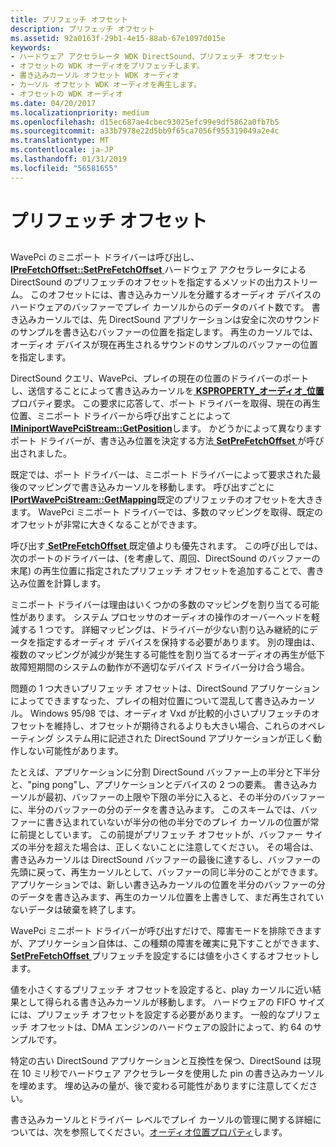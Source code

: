 ```yaml
---
title: プリフェッチ オフセット
description: プリフェッチ オフセット
ms.assetid: 92a0163f-29b1-4e15-88ab-67e1097d015e
keywords:
- ハードウェア アクセラレータ WDK DirectSound、プリフェッチ オフセット
- オフセットの WDK オーディオをプリフェッチします。
- 書き込みカーソル オフセット WDK オーディオ
- カーソル オフセット WDK オーディオを再生します。
- オフセットの WDK オーディオ
ms.date: 04/20/2017
ms.localizationpriority: medium
ms.openlocfilehash: d15ec687ae4cbec93025efc99e9df5862a0fb7b5
ms.sourcegitcommit: a33b7978e22d5bb9f65ca7056f955319049a2e4c
ms.translationtype: MT
ms.contentlocale: ja-JP
ms.lasthandoff: 01/31/2019
ms.locfileid: "56581655"
---
```

# <a name="prefetch-offsets"></a>プリフェッチ オフセット


## <span id="prefetch_offsets"></span><span id="PREFETCH_OFFSETS"></span>


WavePci のミニポート ドライバーは呼び出し、 [ **IPreFetchOffset::SetPreFetchOffset** ](https://msdn.microsoft.com/library/windows/hardware/ff536952)ハードウェア アクセラレータによる DirectSound のプリフェッチのオフセットを指定するメソッドの出力ストリーム。 このオフセットには、書き込みカーソルを分離するオーディオ デバイスのハードウェアのバッファーでプレイ カーソルからのデータのバイト数です。 書き込みカーソルでは、先 DirectSound アプリケーションは安全に次のサウンドのサンプルを書き込むバッファーの位置を指定します。 再生のカーソルでは、オーディオ デバイスが現在再生されるサウンドのサンプルのバッファーの位置を指定します。

DirectSound クエリ、WavePci、プレイの現在の位置のドライバーのポートし、送信することによって書き込みカーソルを[ **KSPROPERTY\_オーディオ\_位置**](https://msdn.microsoft.com/library/windows/hardware/ff537297)プロパティ要求。 この要求に応答して、ポート ドライバーを取得、現在の再生位置、ミニポート ドライバーから呼び出すことによって[ **IMiniportWavePciStream::GetPosition**](https://msdn.microsoft.com/library/windows/hardware/ff536727)します。 かどうかによって異なりますポート ドライバーが、書き込み位置を決定する方法[ **SetPreFetchOffset** ](https://msdn.microsoft.com/library/windows/hardware/ff536952)が呼び出されました。

既定では、ポート ドライバーは、ミニポート ドライバーによって要求された最後のマッピングで書き込みカーソルを移動します。 呼び出すごとに[ **IPortWavePciStream::GetMapping**](https://msdn.microsoft.com/library/windows/hardware/ff536909)既定のプリフェッチのオフセットを大ききます。 WavePci ミニポート ドライバーでは、多数のマッピングを取得、既定のオフセットが非常に大きくなることができます。

呼び出す[ **SetPreFetchOffset** ](https://msdn.microsoft.com/library/windows/hardware/ff536952)既定値よりも優先されます。 この呼び出しでは、次のポートのドライバーは、(を考慮して、周回、DirectSound のバッファーの末尾) の再生位置に指定されたプリフェッチ オフセットを追加することで、書き込み位置を計算します。

ミニポート ドライバーは理由はいくつかの多数のマッピングを割り当てる可能性があります。 システム プロセッサのオーディオの操作のオーバーヘッドを軽減する 1 つです。 詳細マッピングは、ドライバーが少ない割り込み継続的にデータを指定するオーディオ デバイスを保持する必要があります。 別の理由は、複数のマッピングが減少が発生する可能性を割り当てるオーディオの再生が低下故障短期間のシステムの動作が不適切なデバイス ドライバー分け合う場合。

問題の 1 つ大きいプリフェッチ オフセットは、DirectSound アプリケーションによってできますなった、プレイの相対位置について混乱して書き込みカーソル。 Windows 95/98 では、オーディオ Vxd が比較的小さいプリフェッチのオフセットを維持し、オフセットが期待されるよりも大きい場合、これらのオペレーティング システム用に記述された DirectSound アプリケーションが正しく動作しない可能性があります。

たとえば、アプリケーションに分割 DirectSound バッファー上の半分と下半分と、"ping pong"し、アプリケーションとデバイスの 2 つの要素。 書き込みカーソルが最初、バッファーの上限や下限の半分に入ると、その半分のバッファーに、半分のバッファーの分のデータを書き込みます。 このスキームでは、バッファーに書き込まれていないが半分の他の半分でのプレイ カーソルの位置が常に前提としています。 この前提がプリフェッチ オフセットが、バッファー サイズの半分を超えた場合は、正しくないことに注意してください。 その場合は、書き込みカーソルは DirectSound バッファーの最後に達するし、バッファーの先頭に戻って、再生カーソルとして、バッファーの同じ半分のことができます。 アプリケーションでは、新しい書き込みカーソルの位置を半分のバッファーの分のデータを書き込みます、再生のカーソル位置を上書きして、まだ再生されていないデータは破棄を終了します。

WavePci ミニポート ドライバーが呼び出すだけで、障害モードを排除できますが、アプリケーション自体は、この種類の障害を確実に見下すことができます、 [ **SetPreFetchOffset** ](https://msdn.microsoft.com/library/windows/hardware/ff536952)プリフェッチを設定するには値を小さくするオフセットします。

値を小さくするプリフェッチ オフセットを設定すると、play カーソルに近い結果として得られる書き込みカーソルが移動します。 ハードウェアの FIFO サイズには、プリフェッチ オフセットを設定する必要があります。 一般的なプリフェッチ オフセットは、DMA エンジンのハードウェアの設計によって、約 64 のサンプルです。

特定の古い DirectSound アプリケーションと互換性を保つ、DirectSound は現在 10 ミリ秒でハードウェア アクセラレータを使用した pin の書き込みカーソルを埋めます。 埋め込みの量が、後で変わる可能性がありますに注意してください。

書き込みカーソルとドライバー レベルでプレイ カーソルの管理に関する詳細については、次を参照してください。[オーディオ位置プロパティ](audio-position-property.md)します。

 

 




